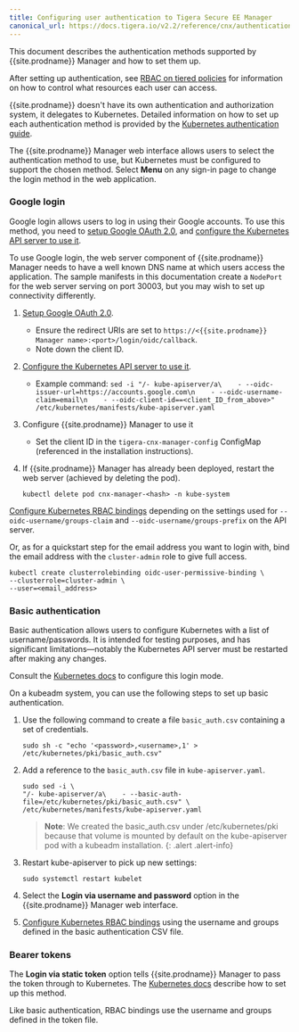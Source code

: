 ```yaml
---
title: Configuring user authentication to Tigera Secure EE Manager
canonical_url: https://docs.tigera.io/v2.2/reference/cnx/authentication
---
```


This document describes the authentication methods supported by {{site.prodname}}
Manager and how to set them up.

After setting up authentication, see [RBAC on tiered policies](rbac-tiered-policies)
for information on how to control what resources each user can access.

{{site.prodname}} doesn't have its own authentication and authorization system, it delegates
to Kubernetes.  Detailed information on how to set up each authentication
method is provided by the [Kubernetes authentication guide](https://kubernetes.io/docs/admin/authentication/).

The {{site.prodname}} Manager web interface allows users to select the authentication method
to use, but Kubernetes must be configured to support the chosen method.
Select **Menu** on any sign-in page to change the login method in the web application.

### Google login

Google login allows users to log in using their Google accounts.  To use this
method, you need to [setup Google OAuth 2.0](https://developers.google.com/identity/protocols/OpenIDConnect),
and [configure the Kubernetes API server to use it](https://kubernetes.io/docs/admin/authentication/#configuring-the-api-server).

To use Google login, the web server component of {{site.prodname}} Manager needs
to have a well known DNS name at which users access the application.  The sample
manifests in this documentation create a `NodePort` for the web server
serving on port 30003, but you may wish to set up connectivity differently.

1. [Setup Google OAuth 2.0](https://developers.google.com/identity/protocols/OpenIDConnect).
   - Ensure the redirect URIs are set to `https://<{{site.prodname}} Manager name>:<port>/login/oidc/callback`.
   - Note down the client ID.

2. [Configure the Kubernetes API server to use it](https://kubernetes.io/docs/admin/authentication/#configuring-the-api-server).
   - Example command: `sed -i "/- kube-apiserver/a\    - --oidc-issuer-url=https://accounts.google.com\n    - --oidc-username-claim=email\n    - --oidc-client-id==<client_ID_from_above>" /etc/kubernetes/manifests/kube-apiserver.yaml`

3. Configure {{site.prodname}} Manager to use it
   - Set the client ID in the `tigera-cnx-manager-config` ConfigMap (referenced
     in the installation instructions).

4. If {{site.prodname}} Manager has already been deployed, restart the web server (achieved by deleting the pod).

   ```
   kubectl delete pod cnx-manager-<hash> -n kube-system
   ```

[Configure Kubernetes RBAC bindings](rbac-tiered-policies) depending on the settings used for `--oidc-username/groups-claim` and `--oidc-username/groups-prefix` on the API server.

Or, as for a quickstart step for the email address you want to login with, bind the email address with the `cluster-admin` role to give full access.
   ```
   kubectl create clusterrolebinding oidc-user-permissive-binding \
   --clusterrole=cluster-admin \
   --user=<email_address>
   ```

### Basic authentication

Basic authentication allows users to configure Kubernetes with a list of username/passwords.
It is intended for testing purposes, and has significant limitations—notably
the Kubernetes API server must be restarted after making any changes.

Consult the [Kubernetes docs](https://kubernetes.io/docs/admin/authentication/#static-password-file)
to configure this login mode.

On a kubeadm system, you can use the following steps to set up basic authentication.

1. Use the following command to create a file `basic_auth.csv` containing
   a set of credentials.

   ```
   sudo sh -c "echo '<password>,<username>,1' > /etc/kubernetes/pki/basic_auth.csv"
   ```

1. Add a reference to the `basic_auth.csv` file in `kube-apiserver.yaml`.

   ```
   sudo sed -i \
   "/- kube-apiserver/a\    - --basic-auth-file=/etc/kubernetes/pki/basic_auth.csv" \
   /etc/kubernetes/manifests/kube-apiserver.yaml
   ```

   > **Note**: We created the basic_auth.csv under /etc/kubernetes/pki because that volume is
   mounted by default on the kube-apiserver pod with a kubeadm installation.
   {: .alert .alert-info}

1. Restart kube-apiserver to pick up new settings:

   ```
   sudo systemctl restart kubelet
   ```

1. Select the **Login via username and password** option in the {{site.prodname}} 
   Manager web interface.

1. [Configure Kubernetes RBAC bindings](rbac-tiered-policies) using the username and groups defined in the
   basic authentication CSV file.



### Bearer tokens

The **Login via static token** option tells {{site.prodname}} Manager to pass the token through
to Kubernetes. The [Kubernetes docs](https://kubernetes.io/docs/admin/authentication/#static-token-file)
describe how to set up this method.

Like basic authentication, RBAC bindings use the username and groups defined in the token
file.
